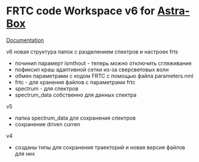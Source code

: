 # FRTC code Workspace v6 for [Astra-Box](https://github.com/temper8/Astra-Box)

[Documentation](https://popovlab.github.io/FRTC_DOC/)

v6 новая структура папок c разделением спектров и настроек frts
- починил парамерт ismthout - теперь можно отключить сгляживание 
- пофиксил краш адаптивной сетки из-за сверсветовых волн
- обмен параметрами с кодом FRTC с помощью файла parameters.nml
- frtc - для хранения файлов с параметрами frtc
- spectrum - для спектров
- spectrum_data собственно для данных спектра

v5 

- папка spectrum_data для сохранения спектров 
- сохранение driven curren

v4 

- созданы типы для сохранения траекторий и новая версия файлов для них
